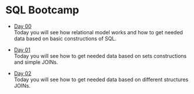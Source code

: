 # SQL Bootcamp

- [Day 00](Day00) \
  Today you will see how relational model works and how to get needed data based on basic constructions of SQL.

- [Day 01](Day01) \
Today you will see how to get needed data based on sets constructions and simple JOINs.

- [Day 02](Day02) \
Today you will see how to get needed data based on different structures JOINs.
